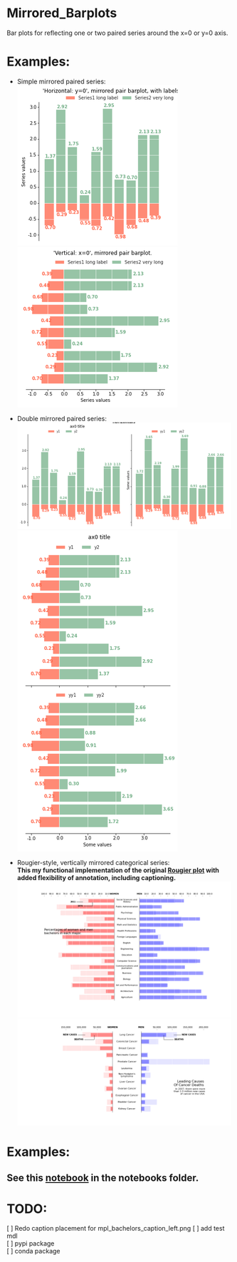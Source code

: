 # Mirrored_Barplots
Bar plots for reflecting one or two paired series around the x=0 or y=0 axis.


# Examples:

* Simple mirrored paired series:  
![H1](./images/mirrored_1H.png)  
![V1](./images/mirrored_1V.png)  

* Double mirrored paired series:  
![H2](./images/mirrored_2H.png)  
![V2](./images/mirrored_2V.png)  

* Rougier-style, vertically mirrored categorical series:  
__This my functional implementation of the original [Rougier plot](https://journals.plos.org/ploscompbiol/article?id=10.1371/journal.pcbi.1003833) with added flexibility of annotation, including captioning.__
![Rougier cancer data](./images/mpl_bachelors_caption_left.png)  
![Rougier bachelors](./images/rougier_caption_right.png)  

# Examples:  

See this [notebook](./notebooks/Mirrored_Barplots.ipynb) in the notebooks folder.
---
# TODO:  
 [ ] Redo caption placement for mpl_bachelors_caption_left.png
 [ ] add test mdl  
 [ ] pypi package  
 [ ] conda package  